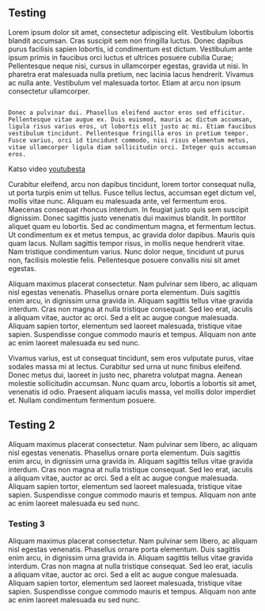 ## Testing

Lorem ipsum dolor sit amet, consectetur adipiscing elit. Vestibulum lobortis blandit accumsan. Cras suscipit sem non fringilla luctus. Donec dapibus purus facilisis sapien lobortis, id condimentum est dictum. Vestibulum ante ipsum primis in faucibus orci luctus et ultrices posuere cubilia Curae; Pellentesque neque nisi, cursus in ullamcorper egestas, gravida ut nisi. In pharetra erat malesuada nulla pretium, nec lacinia lacus hendrerit. Vivamus ac nulla ante. Vestibulum vel malesuada tortor. Etiam at arcu non ipsum consectetur ullamcorper.
```

Donec a pulvinar dui. Phasellus eleifend auctor eros sed efficitur. Pellentesque vitae augue ex. Duis euismod, mauris ac dictum accumsan, ligula risus varius eros, ut lobortis elit justo ac mi. Etiam faucibus vestibulum tincidunt. Pellentesque fringilla eros in pretium tempor. Fusce varius, orci id tincidunt commodo, nisi risus elementum metus, vitae ullamcorper ligula diam sollicitudin orci. Integer quis accumsan eros.
```

Katso video [youtubesta](https://youtu.be/9-po82v6v6E)

Curabitur eleifend, arcu non dapibus tincidunt, lorem tortor consequat nulla, ut porta turpis enim ut tellus. Fusce tellus lectus, accumsan eget dictum vel, mollis vitae nunc. Aliquam eu malesuada ante, vel fermentum eros. Maecenas consequat rhoncus interdum. In feugiat justo quis sem suscipit dignissim. Donec sagittis justo venenatis dui maximus blandit. In porttitor aliquet quam eu lobortis. Sed ac condimentum magna, et fermentum lectus. Ut condimentum ex et metus tempus, ac gravida dolor dapibus. Mauris quis quam lacus. Nullam sagittis tempor risus, in mollis neque hendrerit vitae. Nam tristique condimentum varius. Nunc dolor neque, tincidunt ut purus non, facilisis molestie felis. Pellentesque posuere convallis nisi sit amet egestas.

Aliquam maximus placerat consectetur. Nam pulvinar sem libero, ac aliquam nisl egestas venenatis. Phasellus ornare porta elementum. Duis sagittis enim arcu, in dignissim urna gravida in. Aliquam sagittis tellus vitae gravida interdum. Cras non magna at nulla tristique consequat. Sed leo erat, iaculis a aliquam vitae, auctor ac orci. Sed a elit ac augue congue malesuada. Aliquam sapien tortor, elementum sed laoreet malesuada, tristique vitae sapien. Suspendisse congue commodo mauris et tempus. Aliquam non ante ac enim laoreet malesuada eu sed nunc.

Vivamus varius, est ut consequat tincidunt, sem eros vulputate purus, vitae sodales massa mi at lectus. Curabitur sed urna ut nunc finibus eleifend. Donec metus dui, laoreet in justo nec, pharetra volutpat magna. Aenean molestie sollicitudin accumsan. Nunc quam arcu, lobortis a lobortis sit amet, venenatis id odio. Praesent aliquam iaculis massa, vel mollis dolor imperdiet et. Nullam condimentum fermentum posuere.

## Testing 2

Aliquam maximus placerat consectetur. Nam pulvinar sem libero, ac aliquam nisl egestas venenatis. Phasellus ornare porta elementum. Duis sagittis enim arcu, in dignissim urna gravida in. Aliquam sagittis tellus vitae gravida interdum. Cras non magna at nulla tristique consequat. Sed leo erat, iaculis a aliquam vitae, auctor ac orci. Sed a elit ac augue congue malesuada. Aliquam sapien tortor, elementum sed laoreet malesuada, tristique vitae sapien. Suspendisse congue commodo mauris et tempus. Aliquam non ante ac enim laoreet malesuada eu sed nunc.

### Testing 3

Aliquam maximus placerat consectetur. Nam pulvinar sem libero, ac aliquam nisl egestas venenatis. Phasellus ornare porta elementum. Duis sagittis enim arcu, in dignissim urna gravida in. Aliquam sagittis tellus vitae gravida interdum. Cras non magna at nulla tristique consequat. Sed leo erat, iaculis a aliquam vitae, auctor ac orci. Sed a elit ac augue congue malesuada. Aliquam sapien tortor, elementum sed laoreet malesuada, tristique vitae sapien. Suspendisse congue commodo mauris et tempus. Aliquam non ante ac enim laoreet malesuada eu sed nunc.